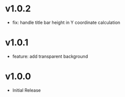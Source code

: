 # v1.0.2

- fix: handle title bar height in Y coordinate calculation

# v1.0.1

- feature: add transparent background

# v1.0.0

- Initial Release